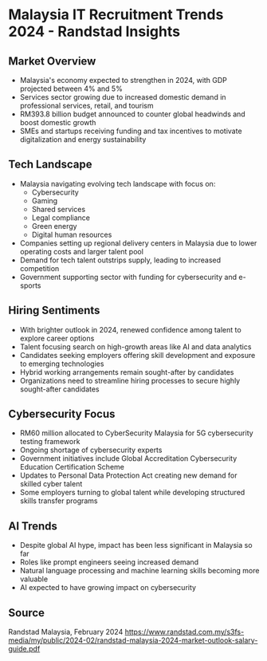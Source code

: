 # Malaysia IT Recruitment Trends 2024 - Randstad Insights

## Market Overview
- Malaysia's economy expected to strengthen in 2024, with GDP projected between 4% and 5%
- Services sector growing due to increased domestic demand in professional services, retail, and tourism
- RM393.8 billion budget announced to counter global headwinds and boost domestic growth
- SMEs and startups receiving funding and tax incentives to motivate digitalization and energy sustainability

## Tech Landscape
- Malaysia navigating evolving tech landscape with focus on:
  - Cybersecurity
  - Gaming
  - Shared services
  - Legal compliance
  - Green energy
  - Digital human resources
- Companies setting up regional delivery centers in Malaysia due to lower operating costs and larger talent pool
- Demand for tech talent outstrips supply, leading to increased competition
- Government supporting sector with funding for cybersecurity and e-sports

## Hiring Sentiments
- With brighter outlook in 2024, renewed confidence among talent to explore career options
- Talent focusing search on high-growth areas like AI and data analytics
- Candidates seeking employers offering skill development and exposure to emerging technologies
- Hybrid working arrangements remain sought-after by candidates
- Organizations need to streamline hiring processes to secure highly sought-after candidates

## Cybersecurity Focus
- RM60 million allocated to CyberSecurity Malaysia for 5G cybersecurity testing framework
- Ongoing shortage of cybersecurity experts
- Government initiatives include Global Accreditation Cybersecurity Education Certification Scheme
- Updates to Personal Data Protection Act creating new demand for skilled cyber talent
- Some employers turning to global talent while developing structured skills transfer programs

## AI Trends
- Despite global AI hype, impact has been less significant in Malaysia so far
- Roles like prompt engineers seeing increased demand
- Natural language processing and machine learning skills becoming more valuable
- AI expected to have growing impact on cybersecurity

## Source
Randstad Malaysia, February 2024
https://www.randstad.com.my/s3fs-media/my/public/2024-02/randstad-malaysia-2024-market-outlook-salary-guide.pdf
